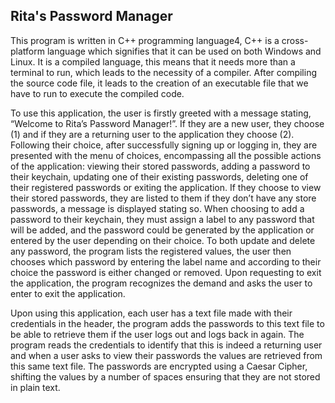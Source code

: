 Rita's Password Manager
----------------------------------------------------------------------------------------------------
This program is written in C++ programming language4, C++ is a cross-platform language which signifies that it can be used on both Windows and Linux. It is a compiled language, this means that it needs more than a terminal to run, which leads to the necessity of a compiler. After compiling the source code file, it leads to the creation of an executable file that we have to run to execute the compiled code.

To use this application, the user is firstly greeted with a message stating, “Welcome to Rita’s Password Manager!”. If they are a new user, they choose (1) and if they are a returning user to the application they choose (2). 
Following their choice, after successfully signing up or logging in, they are presented with the menu of choices, encompassing all the possible actions of the application: viewing their stored passwords, adding a password to their keychain, updating one of their existing passwords, deleting one of their registered passwords or exiting the application.
If they choose to view their stored passwords, they are listed to them if they don’t have any store passwords, a message is displayed stating so. When choosing to add a password to their keychain, they must assign a label to any password that will be added, and the password could be generated by the application or entered by the user depending on their choice. To both update and delete any password, the program lists the registered values, the user then chooses which password by entering the label name and according to their choice the password is either changed or removed. Upon requesting to exit the application, the program recognizes the demand and asks the user to enter to exit the application.

Upon using this application, each user has a text file made with their credentials in the header, the program adds the passwords to this text file to be able to retrieve them if the user logs out and logs back in again. The program reads the credentials to identify that this is indeed a returning user and when a user asks to view their passwords the values are retrieved from this same text file.
The passwords are encrypted using a Caesar Cipher, shifting the values by a number of spaces ensuring that they are not stored in plain text.
